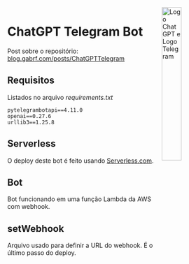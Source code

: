 <img align="right" alt="Logo ChatGPT e Logo Telegram" width="30%" height="auto" src="https://blog.gabrf.com/assets/img/ChatGPTTelegram.png">

# ChatGPT Telegram Bot

Post sobre o repositório: [blog.gabrf.com/posts/ChatGPTTelegram](https://blog.gabrf.com/posts/ChatGPTTelegram/)

## Requisitos

Listados no arquivo *requirements.txt*
```
pytelegrambotapi==4.11.0
openai==0.27.6
urllib3==1.25.8
```

## Serverless

O deploy deste bot é feito usando [Serverless.com](https://serverless.com).

## Bot

Bot funcionando em uma função Lambda da AWS com webhook.

## setWebhook

Arquivo usado para definir a URL do webhook. É o último passo do deploy.
